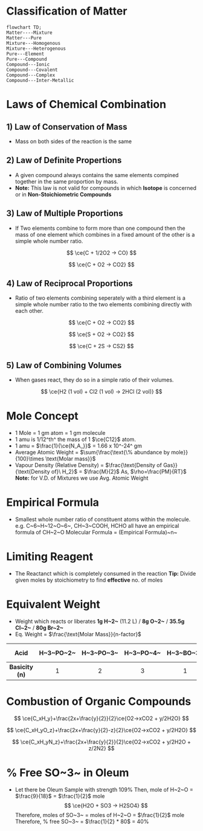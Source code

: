 # Classification of Matter
```mermaid
flowchart TD;
Matter----Mixture
Matter---Pure
Mixture---Homogenous
Mixture---Heterogenous
Pure---Element
Pure---Compound
Compound---Ionic
Compound---Covalent
Compound---Complex
Compound---Inter-Metallic
```
# Laws of Chemical Combination
## 1) Law of Conservation of Mass
- Mass on both sides of the reaction is the same

## 2) Law of Definite Propertions
- A given compound always contains the same elements compined together in the same proportion by mass.
- **Note:** This law is not valid for compounds in which **Isotope** is concerned or in **Non-Stoichiometric Compounds**

## 3) Law of Multiple Proportions
- If Two elements combine to form more than one compound then the mass of one element which combines in a fixed amount of the other is a simple whole number ratio.

$$
\ce{C + 1/2O2 -> CO}
$$

$$
\ce{C + O2 -> CO2}
$$

## 4) Law of Reciprocal Proportions
- Ratio of two elements combining seperately with a third element is a simple whole number ratio to the two elements combining directly with each other.

$$
\ce{C + O2 -> CO2}
$$

$$
\ce{S + O2 -> CO2}
$$

$$
\ce{C + 2S -> CS2}
$$

## 5) Law of Combining Volumes
- When gases react, they do so in a simple ratio of their volumes.

$$
\ce{H2 (1 vol) + Cl2 (1 vol) -> 2HCl (2 vol)}
$$
# Mole Concept
- 1 Mole = 1 gm atom = 1 gm molecule
- 1 amu is 1/12^th^ the mass of 1 $\ce{C12}$ atom.
- 1 amu = $\frac{1}{\ce{N_A_}}$ = 1.66 x 10^-24^ gm
- Average Atomic Weight = $\sum{\frac{\text{\% abundance by mole}}{100}\times \text{Molar mass}}$
- Vapour Density (Relative Density) = $\frac{\text{Density of Gas}}{\text{Density of}\  H_2}$ = $\frac{M}{2}$ As, $\rho=\frac{PM}{RT}$
**Note:** for V.D. of Mixtures we use Avg. Atomic Weight

# Empirical Formula
- Smallest whole number ratio of constituent atoms within the molecule.
e.g. C~6~H~12~O~6~, CH~3~COOH, HCHO all have an empirical formula of CH~2~O
Molecular Formula = (Empirical Formula)~n~
# Limiting Reagent
- The Reactanct which is completely consumed in the reaction
**Tip:** Divide given moles by stoichiometry to find **effective** no. of moles
# Equivalent Weight
- Weight which reacts or liberates **1g H~2~** (11.2 L) / **8g O~2~** / **35.5g Cl~2~** / **80g Br~2~**
- Eq. Weight = $\frac{\text{Molar Mass}}{n-factor}$

| Acid | H~3~PO~2~ | H~3~PO~3~ | H~3~PO~4~ | H~3~BO~3~ | HClO~4~ | H~2~SO~3~ | Oxalic Acid |
|:---:|:---:|:---:|:---:|:---:|:---:|:---:|:---:|
|**Basicity (n)** |1|2|3|1|1|2|2|
# Combustion of Organic Compounds
$$
\ce{C_xH_y}+\frac{2x+\frac{y}{2}}{2}\ce{O2->xCO2 + y/2H2O}
$$

$$
\ce{C_xH_yO_z}+\frac{2x+\frac{y}{2}-z}{2}\ce{O2->xCO2 + y/2H2O}
$$

$$
\ce{C_xH_yN_z}+\frac{2x+\frac{y}{2}}{2}\ce{O2->xCO2 + y/2H2O + z/2N2}
$$

# % Free SO~3~ in Oleum
- Let there be Oleum Sample with strength 109%
Then, mole of H~2~O = $\frac{9}{18}$ = $\frac{1}{2}$ mole
$$
\ce{H2O + SO3 -> H2SO4}
$$
Therefore, moles of SO~3~ = moles of H~2~O = $\frac{1}{2}$ mole
Therefore, % free SO~3~ = $\frac{1}{2} * 80$ = 40%